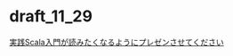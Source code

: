 # draft_11_29



[実践Scala入門が読みたくなるようにプレゼンさせてください](https://gitpitch.com/taketora26/draft_11_29/master?grs=github&t=white#/)